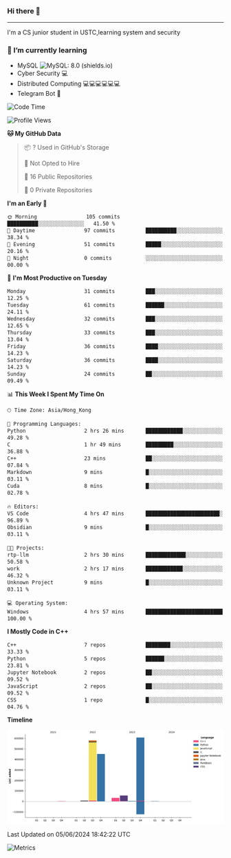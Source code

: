 ### Hi there 👋

<!--
**aozaki-touko/aozaki-touko** is a ✨ _special_ ✨ repository because its `README.md` (this file) appears on your GitHub profile.

Here are some ideas to get you started:

-  ...
- 🌱 I’m currently learning ...
- 👯 I’m looking to collaborate on ...
- 🤔 I’m looking for help with ...
- 💬 Ask me about ...
- 📫 How to reach me: ...
- 😄 Pronouns: ...
- ⚡ Fun fact: ...
-->

---

I'm a CS junior student in USTC,learning system and security



### 🌱 I’m currently learning

- MySQL ![MySQL: 8.0 (shields.io)](https://img.shields.io/badge/MySQL-8.0-blue)
- Cyber Security :computer:
- Distributed Computing :computer::computer::computer::computer::computer::computer:
- Telegram Bot :robot:



<!--START_SECTION:waka-->
![Code Time](http://img.shields.io/badge/Code%20Time-316%20hrs%2012%20mins-blue)

![Profile Views](http://img.shields.io/badge/Profile%20Views-0-blue)

**🐱 My GitHub Data** 

> 📦 ? Used in GitHub's Storage 
 > 
> 🚫 Not Opted to Hire
 > 
> 📜 16 Public Repositories 
 > 
> 🔑 0 Private Repositories 
 > 
**I'm an Early 🐤** 

```text
🌞 Morning                105 commits         ██████████░░░░░░░░░░░░░░░   41.50 % 
🌆 Daytime                97 commits          ██████████░░░░░░░░░░░░░░░   38.34 % 
🌃 Evening                51 commits          █████░░░░░░░░░░░░░░░░░░░░   20.16 % 
🌙 Night                  0 commits           ░░░░░░░░░░░░░░░░░░░░░░░░░   00.00 % 
```
📅 **I'm Most Productive on Tuesday** 

```text
Monday                   31 commits          ███░░░░░░░░░░░░░░░░░░░░░░   12.25 % 
Tuesday                  61 commits          ██████░░░░░░░░░░░░░░░░░░░   24.11 % 
Wednesday                32 commits          ███░░░░░░░░░░░░░░░░░░░░░░   12.65 % 
Thursday                 33 commits          ███░░░░░░░░░░░░░░░░░░░░░░   13.04 % 
Friday                   36 commits          ████░░░░░░░░░░░░░░░░░░░░░   14.23 % 
Saturday                 36 commits          ████░░░░░░░░░░░░░░░░░░░░░   14.23 % 
Sunday                   24 commits          ██░░░░░░░░░░░░░░░░░░░░░░░   09.49 % 
```


📊 **This Week I Spent My Time On** 

```text
🕑︎ Time Zone: Asia/Hong_Kong

💬 Programming Languages: 
Python                   2 hrs 26 mins       ████████████░░░░░░░░░░░░░   49.28 % 
C                        1 hr 49 mins        █████████░░░░░░░░░░░░░░░░   36.88 % 
C++                      23 mins             ██░░░░░░░░░░░░░░░░░░░░░░░   07.84 % 
Markdown                 9 mins              █░░░░░░░░░░░░░░░░░░░░░░░░   03.11 % 
Cuda                     8 mins              █░░░░░░░░░░░░░░░░░░░░░░░░   02.78 % 

🔥 Editors: 
VS Code                  4 hrs 47 mins       ████████████████████████░   96.89 % 
Obsidian                 9 mins              █░░░░░░░░░░░░░░░░░░░░░░░░   03.11 % 

🐱‍💻 Projects: 
rtp-llm                  2 hrs 30 mins       █████████████░░░░░░░░░░░░   50.58 % 
work                     2 hrs 17 mins       ████████████░░░░░░░░░░░░░   46.32 % 
Unknown Project          9 mins              █░░░░░░░░░░░░░░░░░░░░░░░░   03.11 % 

💻 Operating System: 
Windows                  4 hrs 57 mins       █████████████████████████   100.00 % 
```

**I Mostly Code in C++** 

```text
C++                      7 repos             ████████░░░░░░░░░░░░░░░░░   33.33 % 
Python                   5 repos             ██████░░░░░░░░░░░░░░░░░░░   23.81 % 
Jupyter Notebook         2 repos             ██░░░░░░░░░░░░░░░░░░░░░░░   09.52 % 
JavaScript               2 repos             ██░░░░░░░░░░░░░░░░░░░░░░░   09.52 % 
CSS                      1 repo              █░░░░░░░░░░░░░░░░░░░░░░░░   04.76 % 
```



**Timeline**

![Lines of Code chart](https://raw.githubusercontent.com/aozaki-touko/aozaki-touko/main/assets/bar_graph.png)


 Last Updated on 05/06/2024 18:42:22 UTC
<!--END_SECTION:waka-->
![Metrics](https://metrics.lecoq.io/aozaki-touko?template=classic&base.header=0&habits=1&languages=1&fortune=1&base=header%2C%20activity%2C%20community%2C%20repositories%2C%20metadata&base.indepth=false&base.hireable=false&base.skip=false&languages=false&languages.limit=8&languages.threshold=0%25&languages.other=false&languages.colors=github&languages.sections=most-used&languages.indepth=false&languages.analysis.timeout=15&languages.analysis.timeout.repositories=7.5&languages.categories=markup%2C%20programming&languages.recent.categories=markup%2C%20programming&languages.recent.load=300&languages.recent.days=14&habits=false&habits.from=200&habits.days=14&habits.facts=true&habits.charts=false&habits.charts.type=classic&habits.trim=false&habits.languages.limit=8&habits.languages.threshold=0%25&fortune=false&config.timezone=Asia%2FHong_Kong)

